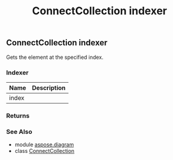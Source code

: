 ﻿---
title: ConnectCollection indexer
second_title: Aspose.Diagram for Python via .NET API References
description: 
type: docs
weight: 60
url: /python-net/aspose.diagram/connectcollection/__getitem__/
is_root: false
---

## ConnectCollection indexer


Gets the element at the specified index.
### Indexer
| Name | Description |
| :- | :- |
| index |  |


### Returns 




### See Also
* module [aspose.diagram](../../)
* class [ConnectCollection](/diagram/python-net/aspose.diagram/connectcollection)
